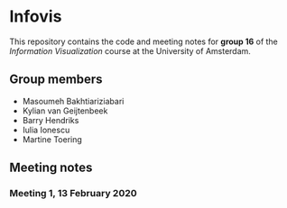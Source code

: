 # Infovis
This repository contains the code and meeting notes for **group 16** of the *Information Visualization* course at the University of Amsterdam.

## Group members
  - Masoumeh Bakhtiariziabari
  - Kylian van Geijtenbeek
  - Barry Hendriks
  - Iulia Ionescu
  - Martine Toering

## Meeting notes
### Meeting 1, 13 February 2020

